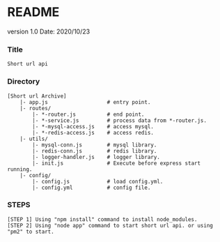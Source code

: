 # README #

version 1.0
Date:  2020/10/23

###  Title ###
    Short url api

###  Directory  ###
    [Short url Archive]
        |- app.js                   # entry point.
        |- routes/                  
            |- *-router.js          # end point.
            |- *-service.js         # process data from *-router.js.
            |- *-mysql-access.js    # access mysql.  
            |- *-redis-access.js    # access redis.  
        |- utils/                  
            |- mysql-conn.js        # mysql library.
            |- redis-conn.js        # redis library.  
            |- logger-handler.js    # logger library.
            |- init.js              # Execute before express start running.
        |- config/                  
            |- config.js            # load config.yml.
            |- config.yml           # config file.
###  STEPS ###

    [STEP 1] Using "npm install" command to install node_modules.
    [STEP 2] Using "node app" command to start short url api. or using "pm2" to start.